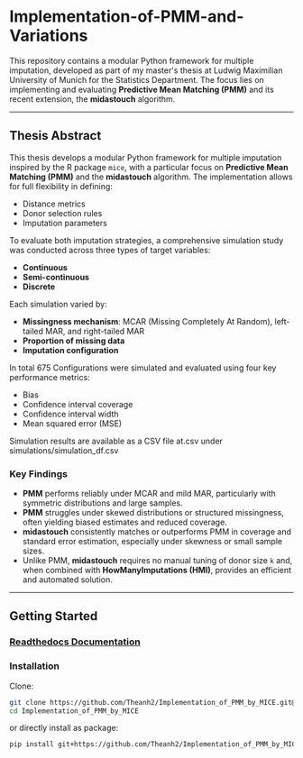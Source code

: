 # Implementation-of-PMM-and-Variations

This repository contains a modular Python framework for multiple imputation, developed as part of my master's thesis at Ludwig Maximilian University of Munich for the Statistics Department. The focus lies on implementing and evaluating **Predictive Mean Matching (PMM)** and its recent extension, the **midastouch** algorithm.

---

## Thesis Abstract

This thesis develops a modular Python framework for multiple imputation inspired by the R package `mice`, with a particular focus on **Predictive Mean Matching (PMM)** and the **midastouch** algorithm. The implementation allows for full flexibility in defining:

- Distance metrics
- Donor selection rules
- Imputation parameters

To evaluate both imputation strategies, a comprehensive simulation study was conducted across three types of target variables:

- **Continuous**
- **Semi-continuous**
- **Discrete**

Each simulation varied by:

- **Missingness mechanism**: MCAR (Missing Completely At Random), left-tailed MAR, and right-tailed MAR
- **Proportion of missing data**
- **Imputation configuration**

In total 675 Configurations were simulated and evaluated using four key performance metrics:

- Bias
- Confidence interval coverage
- Confidence interval width
- Mean squared error (MSE)

Simulation results are available as a CSV file at.csv under simulations/simulation_df.csv

### Key Findings

- **PMM** performs reliably under MCAR and mild MAR, particularly with symmetric distributions and large samples.
- **PMM** struggles under skewed distributions or structured missingness, often yielding biased estimates and reduced coverage.
- **midastouch** consistently matches or outperforms PMM in coverage and standard error estimation, especially under skewness or small sample sizes.
- Unlike PMM, **midastouch** requires no manual tuning of donor size `k` and, when combined with **HowManyImputations (HMI)**, provides an efficient and automated solution.

---

## Getting Started
### [Readthedocs Documentation](https://implementation-of-pmm-by-mice.readthedocs.io/en/latest/modules.html)

### Installation

Clone:
```bash
git clone https://github.com/Theanh2/Implementation_of_PMM_by_MICE.git@detached
cd Implementation_of_PMM_by_MICE
```
or directly install as package:
```bash
pip install git+https://github.com/Theanh2/Implementation_of_PMM_by_MICE.git@detached
```



